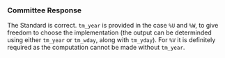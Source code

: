 ### Committee Response

The Standard is correct. `tm_year` is provided in the case `%U` and `%W`, to
give freedom to choose the implementation (the output can be determinded using
either `tm_year` or `tm_wday`, along with `tm_yday`). For `%V` it is definitely
required as the computation cannot be made without `tm_year`.
